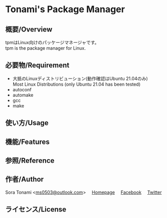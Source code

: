 # Tonami's Package Manager

## 概要/Overview
tpmはLinux向けのパッケージマネージャです。  
tpm is the package manager for Linux.

## 必要物/Requirement
- 大抵のLinuxディストリビューション(動作確認はUbuntu 21.04のみ)  
  Most Linux Distributions (only Ubuntu 21.04 has been tested)
- autoconf
- automake
- gcc
- make

## 使い方/Usage

## 機能/Features

## 参照/Reference

## 作者/Author
Sora Tonami &lt;ms0503@outlook.com&gt;
<img src="https://projectr.ddo.jp/res/logo.png" height="15" />[Homepage](https://projectr.ddo.jp/)
<img src="https://static.xx.fbcdn.net/rsrc.php/yD/r/d4ZIVX-5C-b.ico" height="15" />[Facebook](https://www.facebook.com/ms0503f/)
<img src="https://abs.twimg.com/favicons/twitter.ico" height="15" />[Twitter](https://twitter.com/ms0503_/)

## ライセンス/License
<a href="https://www.gnu.org/licenses/gpl-3.0.html"><div style="background: url(https://www.gnu.org/graphics/license-logos-by-christian-candena-cc-by.png) 0px 0px; height: 54px; width: 150px"></div></a>
